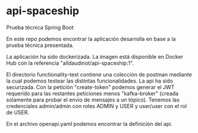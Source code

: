 # api-spaceship
Prueba técnica Spring Boot

En este repo podemos encontrar la aplicación desarrolla en base a la prueba técnica presentada.

La aplicación ha sido dockerizada. La imagen está disponible en Docker Hub con la referencia "alldaudinot/api-spaceship:1".

El directorio functionality-test contiene una colección de postman mediante la cual podemos testear las distintas funcionalidades. La api ha sido securizada. Con la petición "create-token" podemos generar el JWT requerido para las restantes peticiones menos "kafka-broker" (creada solamente para probar el envio de mensajes a un tópico). Tenemos las credenciales admin/admin con roles ADMIN y USER y user/user con el rol de USER. 

En el archivo openapi.yaml podemos encontrar la definición del api.
